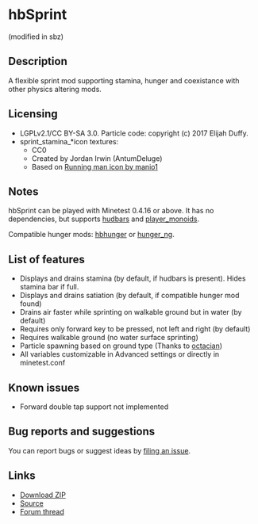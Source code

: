 # hbSprint
(modified in sbz)
## Description
A flexible sprint mod supporting stamina, hunger and coexistance with other physics altering mods.

## Licensing
- LGPLv2.1/CC BY-SA 3.0. Particle code: copyright (c) 2017 Elijah Duffy.
- sprint_stamina_\*icon textures:
  - CC0
  - Created by Jordan Irwin (AntumDeluge)
  - Based on [Running man icon by manio1](https://openclipart.org/detail/254287)

## Notes
hbSprint can be played with Minetest 0.4.16 or above.
It has no dependencies, but supports [hudbars](https://repo.or.cz/minetest_hudbars.git) and [player_monoids](https://github.com/minetest-mods/player_monoids).

Compatible hunger mods: [hbhunger](https://repo.or.cz/minetest_hbhunger.git) or [hunger_ng](https://gitlab.com/4w/hunger_ng).

## List of features

- Displays and drains stamina (by default, if hudbars is present). Hides stamina bar if full.
- Displays and drains satiation (by default, if compatible hunger mod found)
- Drains air faster while sprinting on walkable ground but in water (by default)
- Requires only forward key to be pressed, not left and right (by default)
- Requires walkable ground (no water surface sprinting)
- Particle spawning based on ground type (Thanks to [octacian](https://github.com/octacian/sprint/))
- All variables customizable in Advanced settings or directly in minetest.conf


## Known issues
- Forward double tap support not implemented

## Bug reports and suggestions
You can report bugs or suggest ideas by [filing an issue](http://github.com/tacotexmex/hbsprint/issues/new).

## Links
* [Download ZIP](https://github.com/minetest-mods/hbsprint/archive/master.zip)
* [Source](https://github.com/minetest-mods/hbsprint)
* [Forum thread](https://forum.minetest.net/viewtopic.php?f=9&t=18069&p=282981)
